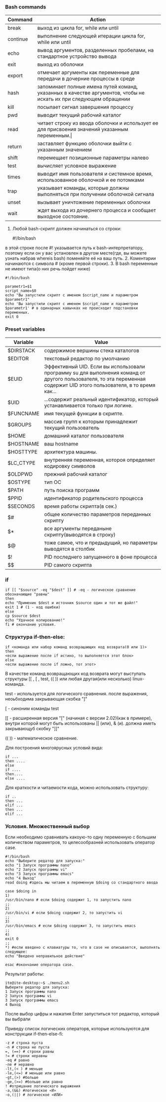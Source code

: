 ### Bash commands

|Command|Action|
|------|--------|
|break| выход из цикла for, while или until|
|continue| выполнение следующей итерации цикла for, while или until|
|echo| вывод аргументов, разделенных пробелами, на стандартное устройство вывода|
|exit| выход из оболочки|
|export| отмечает аргументы как переменные для передачи в дочерние процессы в среде|
|hash| запоминает полные имена путей команд, указанных в качестве аргументов, чтобы не искать их при следующем обращении|
|kill| посылает сигнал завершения процессу|
|pwd| выводит текущий рабочий каталог|
|read| читает строку из ввода оболочки и использует ее для присвоения значений указанным переменным.\|
|return| заставляет функцию оболочки выйти с указанным значением|
|shift| перемещает позиционные параметры налево|
|test| вычисляет условное выражение|
|times| выводит имя пользователя и системное время, использованное оболочкой и ее потомками|
|trap| указывает команды, которые должны выполняться при получении оболочкой сигнала|
|unset| вызывает уничтожение переменных оболочки|
|wait| ждет выхода из дочернего процесса и сообщает выходное состояние.|

1. Любой bash-скрипт должен начинаться со строки:

    #!/bin/bash

в этой строке после #! указывается путь к bash-интерпретатору, поэтому если он у вас установлен в другом месте(где, вы можете узнать набрав whereis bash) поменяйте её на ваш путь.
2. Коментарии начинаются с символа # (кроме первой строки).
3. В bash переменные не имеют типа(о них речь пойдет ниже)

    #!/bin/bash
    
    parametr1=$1
    script_name=$0
    echo "Вы запустили скрипт с именем $script_name и параметром $parametr1" 
    echo 'Вы запустили скрипт с именем $script_name и параметром $parametr1' # в одинарных кавычках не происходит подстановки переменных.
    exit 0

### Preset variables

|Variable|Value|
|------|--------|
|$DIRSTACK | содержимое вершины стека каталогов|
|$EDITOR | текстовый редактор по умолчанию|
|$EUID | Эффективный UID. Если вы использовали программу su для выполнения команд от другого пользователя, то эта переменная содержит UID этого пользователя, в то время как...|
|$UID | ...содержит реальный идентификатор, который устанавливается только при логине.|
|$FUNCNAME | имя текущей функции в скрипте.|
|$GROUPS | массив групп к которым принадлежит текущий пользователь|
|$HOME | домашний каталог пользователя|
|$HOSTNAME | ваш hostname|
|$HOSTTYPE | архитектура машины.|
|$LC_CTYPE | внутренняя переменная, котороя определяет кодировку символов|
|$OLDPWD | прежний рабочий каталог|
|$OSTYPE | тип ОС|
|$PATH | путь поиска программ|
|$PPID | идентификатор родительского процесса|
|$SECONDS | время работы скрипта(в сек.)|
|$# | общее количество параметров переданных скрипту|
|$* | все аргументы переданыне скрипту(выводятся в строку)|
|$@ | тоже самое, что и предыдущий, но параметры выводятся в столбик|
|$! | PID последнего запущенного в фоне процесса|
|$$ | PID самого скрипта|

### if

    if [[ "$source" -eq "$dest" ]] # -eq - логическое сравнение обозначающие "равны"
    then
    echo "Применик $dest и источник $source один и тот же файл!" 
    exit 1 # (1 - код ошибки)
    else
    cp $source $dest
    echo "Удачное копирование!"
    fi # окончание условия.


### Структура if-then-else:


    if <команда или набор команд возвращающих код возврата(0 или 1)>
    then
    <если выражение после if истино, то выполняется этот блок>
    else
    <если выражение после if ложно, тот этот>


В качестве команд возвращающих код возврата могут выступать структуры [[ , [ , test, (( )) или любая другая(или несколько) linux-команда.


test - используется для логического сравнения. после выражения, неоьбходима закрывающая скобка "]"


[ - синоним команды test


[[ - расширенная версия "[" (начиная с версии 2.02)(как в примере), внутри которой могут быть использованы || (или), & (и). должна иметь закрывающуб скобку "]]"


(( )) - математическое сравнение.


Для построения многоярусных условий вида:

    if ...
    then ....
    else
    if ....
    then....
    else ....

Для краткости и читаемости кода, можно использовать структуру:

    if ..
    then ...
    elif ...
    then ...
    elif ...

### Условия. Множественный выбор

Если необходимо сравнивать какоую-то одну переменную с большим количеством параметров, то целесообразней использовать оператор case.

    #!/bin/bash
    echo "Выберите редатор для запуска:"
    echo "1 Запуск программы nano"
    echo "2 Запуск программы vi"
    echo "3 Запуск программы emacs"
    echo "4 Выход"
    read doing #здесь мы читаем в переменную $doing со стандартного ввода

    case $doing in
    1)
    /usr/bin/nano # если $doing содержит 1, то запустить nano
    ;;
    2)
    /usr/bin/vi # если $doing содержит 2, то запустить vi
    ;;
    3)
    /usr/bin/emacs # если $doing содержит 3, то запустить emacs
    ;;
    4)
    exit 0
    ;;
    *) #если введено с клавиатуры то, что в case не описывается, выполнять следующее:
    echo "Введено неправильное действие"

    esac #окончание оператора case.


Результат работы:

    ite@ite-desktop:~$ ./menu2.sh
    Выберите редатор для запуска:
    1 Запуск программы nano
    2 Запуск программы vi
    3 Запуск программы emacs
    4 Выход

После выбор цифры и нажатия Enter запуститься тот редактор, который вы выбрали


Приведу список логических операторв, которые используются для конструкции if-then-else-fi:

    -z # строка пуста
    -n # строка не пуста
    =, (==) # строки равны
    != # строки неравны
    -eq # равно
    -ne # неравно
    -lt,(< ) # меньше
    -le,(<=) # меньше или равно
    -gt,(>) #больше
    -ge,(>=) #больше или равно
    ! #отрицание логического выражения
    -a,(&&) #логическое «И»
    -o,(||) # логическое «ИЛИ»
